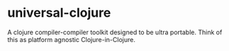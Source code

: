 universal-clojure
=================

A clojure compiler-compiler toolkit designed to be ultra portable. Think of this as platform agnostic Clojure-in-Clojure.


